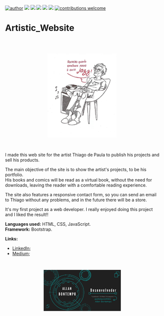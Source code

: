 [![author](https://img.shields.io/badge/author-AllanBontempo-red.svg)](https://www.linkedin.com/in/rafael-n-duarte/) [![](https://img.shields.io/badge/language-JavaScript-blue.svg)](https://www.python.org/downloads/release/python-365/) [![](https://img.shields.io/badge/language-HTML-blue.svg)](https://www.python.org/downloads/release/python-365/) [![](https://img.shields.io/badge/language-CSS-blue.svg)](https://www.python.org/downloads/release/python-365/) [![](https://img.shields.io/badge/language-PHP-blue.svg)](https://www.python.org/downloads/release/python-365/) [![](https://img.shields.io/badge/framework-Bootstrap-Coral.svg)](https://www.python.org/downloads/release/python-365/) [![contributions welcome](https://img.shields.io/badge/contributions-welcome-brightgreen.svg?style=flat)
](https://github.com/AllanBontempo/Artistic_Website/issues)


# Artistic_Website

<br>
<br>

<p align="center">
  <img src="data/banner-thiago.jpg" width=45%>
</p>

<br>


I made this web site for the artist Thiago de Paula to publish his projects and sell his products.

The main objective of the site is to show the artist's projects, to be his portfolio.<br>
His books and comics will be read as a virtual book, without the need for downloads, leaving the reader with a comfortable reading experience.

The site also features a responsive contact form, so you can send an email to Thiago without any problems, and in the future there will be a store.


It's my first project as a web developer. I really enjoyed doing this project and I liked the result!! 


**Languages used:** HTML, CSS, JavaScript. 
<br>
**Framework:** Bootstrap.


**Links:**
* [LinkedIn](https://www.linkedin.com/in/allan-bontempo-168721130/);
* [Medium](https://medium.com/@allanbt);

<br>


<p align="center">
  <img src="data/banner.png" width=50% >
</p>




